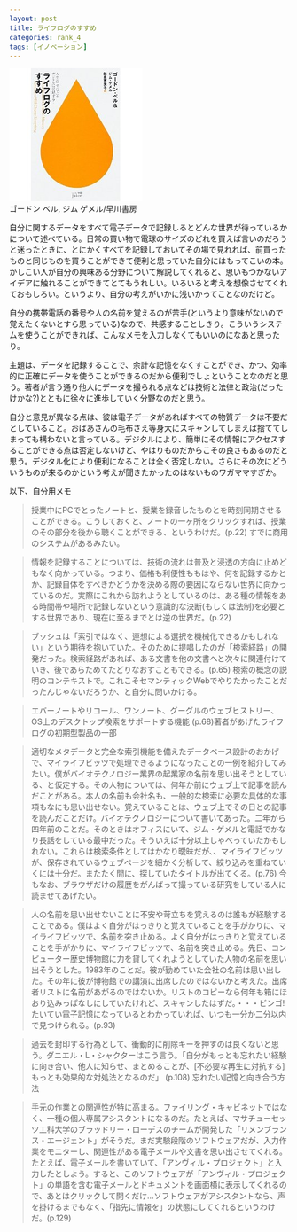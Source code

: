 ```yaml
---
layout: post
title: ライフログのすすめ
categories: rank_4
tags: [イノベーション]
---
```



<div class="book"><div class="book_image"><a href="http://www.amazon.co.jp/dp/4153200107/"><img src="/images/total_recall.jpg"></img></a></div><div class="book_info">ゴードン ベル, ジム ゲメル/早川書房</div><div class="clear"></div></div>

自分に関するデータをすべて電子データで記録しるとどんな世界が待っているかについて述べている。日常の買い物で電球のサイズのどれを買えば言いのだろうと迷ったときに、とにかくすべてを記録しておいてその場で見れれば、前買ったものと同じものを買うことができて便利と思っていた自分にはもってこいの本。かしこい人が自分の興味ある分野について解説してくれると、思いもつかないアイデアに触れることができてとてもうれしい。いろいろと考えを想像させてくれておもしろい。というより、自分の考えがいかに浅いかってことなのだけど。 

自分の携帯電話の番号や人の名前を覚えるのが苦手(というより意味がないので覚えたくないとすら思っている)なので、共感することしきり。こういうシステムを使うことができれば、こんなメモを入力しなくてもいいのになあと思ったり。 

主題は、データを記録することで、余計な記憶をなくすことができ、かつ、効率的に正確にデータを使うことができるのだから便利でしょということなのだと思う。著者が言う通り他人にデータを撮られる点などは技術と法律と政治(だったけかな?)とともに徐々に進歩していく分野なのだと思う。 

自分と意見が異なる点は、彼は電子データがあればすべての物質データは不要だとしていること。おばあさんの毛布さえ等身大にスキャンしてしまえば捨ててしまっても構わないと言っている。デジタルにより、簡単にその情報にアクセスすることができる点は否定しないけど、やはりものだからこその良さもあるのだと思う。デジタル化により便利になることは全く否定しない。さらにその次にどういうものが来るのかという考えが聞きたかったのはないものワガママすぎか。 

以下、自分用メモ <!--more-->

> 授業中にPCでとったノートと、授業を録音したものとを時刻同期させることができる。こうしておくと、ノートの一ヶ所をクリックすれば、授業のその部分を後から聴くことができる、というわけだ。(p.22) すでに商用のシステムがあるみたい。 

> 情報を記録することについては、技術の流れは普及と浸透の方向に止めどもなく向かっている。つまり、価格も利便性ももはや、何を記録するかとか、記録自体をすべきかどうかを決める際の要因にならない世界に向かっているのだ。実際にこれから訪れようとしているのは、ある種の情報をある時間帯や場所で記録しないという意識的な決断(もしくは法制)を必要とする世界であり、現在に至るまでとは逆の世界だ。(p.22) 

> ブッシュは「索引ではなく、連想による選択を機械化できるかもしれない」という期待を抱いていた。そのために提唱したのが「検索経路」の開発だった。検索経路があれば、ある文書を他の文書へと次々に関連付けていき、後であらためてたどりなおすこともできる。(p.65) 検索の概念の説明のコンテキストで。これこそセマンティックWebでやりたかったことだったんじゃないだろうか、と自分に問いかける。 

> エバーノートやリコール、ワンノート、グーグルのウェブヒストリー、OS上のデスクトップ検索をサポートする機能 (p.68)著者があげたライフログの初期型製品の一部 

> 適切なメタデータと完全な索引機能を備えたデータベース設計のおかげで、マイライフビッツで処理できるようになったことの一例を紹介してみたい。僕がバイオテクノロジー業界の起業家の名前を思い出そうとしている、と仮定する。その人物については、何年か前にウェブ上で記事を読んだことがある。本人の名前も会社名も、一般的な検索に必要な具体的な事項もなにも思い出せない。覚えていることは、ウェブ上でその日との記事を読んだことだけ。バイオテクノロジーについて書いてあった。二年から四年前のことだ。そのときはオフィスにいて、ジム・ゲメルと電話でかなり長話をしている最中だった。そういえば十分以上しゃべっていたかもしれない。これらは検索条件としてはかなり曖昧だが、、マイライフビッツが、保存されているウェブページを細かく分析して、絞り込みを重ねていくには十分だ。またたく間に、探していたタイトルが出てくる。(p.76) 今もなお、ブラウザだけの履歴をがんばって撮っている研究をしている人に読ませてあげたい。 

> 人の名前を思い出せないことに不安や苛立ちを覚えるのは誰もが経験することである。僕はよく自分がはっきりと覚えていることを手がかりに、マイライフビッツで、名前を突き止める。よく自分がはっきりと覚えていることを手がかりに、マイライフビッツで、名前を突き止める。先日、コンピューター歴史博物館に力を貸してくれようとしていた人物の名前を思い出そうとした。1983年のことだ。彼が勤めていた会社の名前は思い出した。その年に彼が博物館での講演に出席したのではないかと考えた。出席者リストに名前があがるのではないか。リストのコピーなら何年も箱にほおり込みっぱなしにしていたけれど、スキャンしたはずだ。・・・ビンゴ!たいてい電子記憶になっているとわかっていれば、いつも一分か二分以内で見つけられる。(p.93) 

> 過去を封印する行為として、衝動的に削除キーを押すのは良くないと思う。ダニエル・L・シャクターはこう言う。「自分がもっとも忘れたい経験に向き合い、他人に知らせ、まとめることが、[不必要な再生に対抗する]もっとも効果的な対処法となるのだ」 (p.108) 忘れたい記憶と向き合う方法 

> 手元の作業との関連性が特に高まる。ファイリング・キャビネットではなく、一種の個人専属アシスタントになるのだ。たとえば、マサチューセッツ工科大学のブラッドリー・ローデスのチームが開発した「リメンブランス・エージェント」がそうだ。まだ実験段階のソフトウェアだが、入力作業をモニターし、関連性がある電子メールや文書を思い出させてくれる。たとえば、電子メールを書いていて、「アンヴィル・プロジェクト」と入力したとしよう。すると、このソフトウェアが「アンヴィル・プロジェクト」の単語を含む電子メールとドキュメントを画面横に表示してくれるので、あとはクリックして開くだけ...ソフトウェアがアシスタントなら、声を掛けるまでもなく、「指先に情報を」の状態にしてくれるというわけだ。(p.129)
